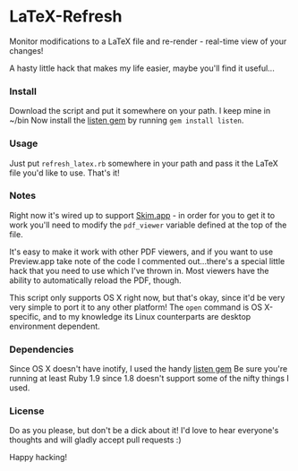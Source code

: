 LaTeX-Refresh
=============

Monitor modifications to a LaTeX file and re-render - real-time view of your changes!

A hasty little hack that makes my life easier, maybe you'll find it useful...

### Install
Download the script and put it somewhere on your path. I keep mine in ~/bin
Now install the [listen gem](http://rubygems.org/gems/listen) by running ```gem install listen```.

### Usage
Just put ```refresh_latex.rb``` somewhere in your path and pass it the LaTeX file you'd like to use. That's it!

### Notes
Right now it's wired up to support [Skim.app](http://skim-app.sourceforge.net/) - in order for you to get it to work you'll need to modify the ```pdf_viewer``` variable defined at the top of the file.

It's easy to make it work with other PDF viewers, and if you want to use Preview.app take note of the code I commented out...there's a special little hack that you need to use which I've thrown in. Most viewers have the ability to automatically reload the PDF, though.

This script only supports OS X right now, but that's okay, since it'd be very very simple to port it to any other platform! The ```open``` command is OS X-specific, and to my knowledge its Linux counterparts are desktop environment dependent.


### Dependencies
Since OS X doesn't have inotify, I used the handy [listen gem](http://rubygems.org/gems/listen)
Be sure you're running at least Ruby 1.9 since 1.8 doesn't support some of the nifty things I used.

### License
Do as you please, but don't be a dick about it! I'd love to hear everyone's thoughts and will gladly accept pull requests :)

Happy hacking!

